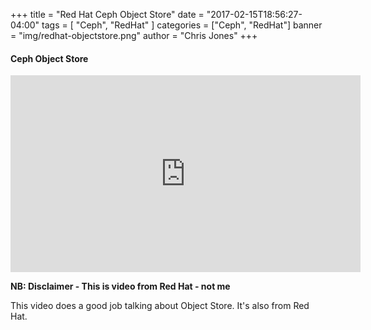 +++
title       = "Red Hat Ceph Object Store"
date        = "2017-02-15T18:56:27-04:00"
tags        = [ "Ceph", "RedHat" ]
categories = ["Ceph", "RedHat"]
banner = "img/redhat-objectstore.png"
author = "Chris Jones"
+++

#### Ceph Object Store

<iframe width="560" height="315" src="https://www.youtube.com/embed/Wh4N-cka7Uc" frameborder="0" allowfullscreen></iframe>

**NB: Disclaimer - This is video from Red Hat - not me**

This video does a good job talking about Object Store. It's also from Red Hat.
